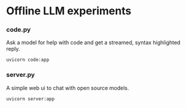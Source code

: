 # Offline LLM experiments


### code.py

Ask a model for help with code and get a streamed, syntax highlighted reply.

`uvicorn code:app`



### server.py

A simple web ui to chat with open source models.

`uvicorn server:app`
